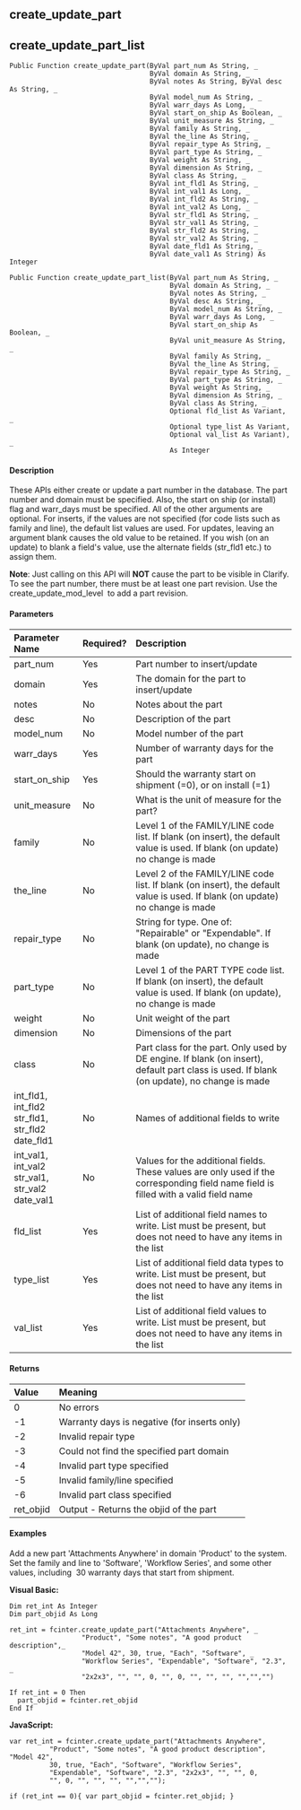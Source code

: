 create_update_part
--------------------

create_update_part_list
-------------------------

```
Public Function create_update_part(ByVal part_num As String, _
                                   ByVal domain As String, _
                                   ByVal notes As String, ByVal desc As String, _
                                   ByVal model_num As String, _
                                   ByVal warr_days As Long, _
                                   ByVal start_on_ship As Boolean, _
                                   ByVal unit_measure As String, _
                                   ByVal family As String, _
                                   ByVal the_line As String, _
                                   ByVal repair_type As String, _
                                   ByVal part_type As String, _
                                   ByVal weight As String, _
                                   ByVal dimension As String, _
                                   ByVal class As String, _
                                   ByVal int_fld1 As String, _
                                   ByVal int_val1 As Long, _
                                   ByVal int_fld2 As String, _
                                   ByVal int_val2 As Long, _
                                   ByVal str_fld1 As String, _
                                   ByVal str_val1 As String, _
                                   ByVal str_fld2 As String, _
                                   ByVal str_val2 As String, _
                                   ByVal date_fld1 As String, _
                                   ByVal date_val1 As String) As Integer
```

```
Public Function create_update_part_list(ByVal part_num As String, _
                                        ByVal domain As String, _
                                        ByVal notes As String, _
                                        ByVal desc As String, _
                                        ByVal model_num As String, _
                                        ByVal warr_days As Long, _
                                        ByVal start_on_ship As Boolean, _
                                        ByVal unit_measure As String, _
                                        ByVal family As String, _
                                        ByVal the_line As String, _
                                        ByVal repair_type As String, _
                                        ByVal part_type As String, _
                                        ByVal weight As String, _
                                        ByVal dimension As String, _
                                        ByVal class As String, _
                                        Optional fld_list As Variant, _
                                        Optional type_list As Variant,
                                        Optional val_list As Variant), _
                                        As Integer
```

#### Description

These APIs either create or update a part number in the database. The part number and domain must be specified. Also, the start on ship (or install) flag and warr_days must be specified. All of the other arguments are optional. For inserts, if the values are not specified (for code lists such as family and line), the default list values are used. For updates, leaving an argument blank causes the old value to be retained. If you wish (on an update) to blank a field's value, use the alternate fields (str_fld1 etc.) to assign them.

**Note**: Just calling on this API will **NOT** cause the part to be visible in Clarify. To see the part number, there must be at least one part revision. Use the create_update_mod_level  to add a part revision.

#### Parameters

| Parameter Name | Required? | Description |
|:--- |:--- |:--- |
| part_num | Yes | Part number to insert/update |
| domain | Yes | The domain for the part to insert/update |
| notes | No | Notes about the part |
| desc | No | Description of the part |
| model_num | No | Model number of the part |
| warr_days | Yes | Number of warranty days for the part |
| start_on_ship | Yes | Should the warranty start on shipment (=0), or on install (=1) |
| unit_measure | No | What is the unit of measure for the part? |
| family | No | Level 1 of the FAMILY/LINE code list. If blank (on insert), the default value is used. If blank (on update) no change is made |
| the_line | No | Level 2 of the FAMILY/LINE code list. If blank (on insert), the default value is used. If blank (on update) no change is made |
| repair_type | No | String for type. One of: "Repairable" or "Expendable". If blank (on update), no change is made |
| part_type | No | Level 1 of the PART TYPE code list. If blank (on insert), the default value is used. If blank (on update), no change is made |
| weight | No | Unit weight of the part |
| dimension | No | Dimensions of the part |
| class | No | Part class for the part. Only used by DE engine. If blank (on insert), default part class is used. If blank (on update), no change is made |
| int_fld1, int_fld2<br>str_fld1, str_fld2<br>date_fld1 | No | Names of additional fields to write |
| int_val1, int_val2<br>str_val1, str_val2<br>date_val1 | No | Values for the additional fields. These values are only used if the corresponding field name field is filled with a valid field name |
| fld_list | Yes | List of additional field names to write. List must be present, but does not need to have any items in the list |
| type_list | Yes | List of additional field data types to write. List must be present, but does not need to have any items in the list |
| val_list | Yes | List of additional field values to write. List must be present, but does not need to have any items in the list |

#### Returns

| Value | Meaning |
|:--- |:--- |
| 0 | No errors |
| -1 | Warranty days is negative (for inserts only) |
| -2 | Invalid repair type |
| -3 | Could not find the specified part domain |
| -4 | Invalid part type specified |
| -5 | Invalid family/line specified |
| -6 | Invalid part class specified |
| ret_objid | Output - Returns the objid of the part |

#### Examples

Add a new part 'Attachments Anywhere' in domain 'Product' to the system. Set the family and line to 'Software', 'Workflow Series', and some other values, including  30 warranty days that start from shipment.

**Visual Basic:**
```
Dim ret_int As Integer
Dim part_objid As Long

ret_int = fcinter.create_update_part("Attachments Anywhere", _
                  "Product", "Some notes", "A good product description",_
                  "Model 42", 30, true, "Each", "Software", _
                  "Workflow Series", "Expendable", "Software", "2.3", _
                  "2x2x3", "", "", 0, "", 0, "", "", "", "","","")

If ret_int = 0 Then
  part_objid = fcinter.ret_objid
End If
```

**JavaScript:**
```
var ret_int = fcinter.create_update_part("Attachments Anywhere",
          "Product", "Some notes", "A good product description", "Model 42",
          30, true, "Each", "Software", "Workflow Series",
          "Expendable", "Software", "2.3", "2x2x3", "", "", 0,
          "", 0, "", "", "", "","","");

if (ret_int == 0){ var part_objid = fcinter.ret_objid; }
```
